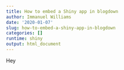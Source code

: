 ```yaml
---
title: How to embed a Shiny app in blogdown
author: Immanuel Williams
date: '2020-01-07'
slug: how-to-embed-a-shiny-app-in-blogdown
categories: []
runtime: shiny
output: html_document
---
```


Hey

<!-- ``` -->
<!-- <iframe height="800" width="100%" frameborder="no" src="https://gato365.shinyapps.io/test/"> </iframe> -->
<!-- ``` -->



